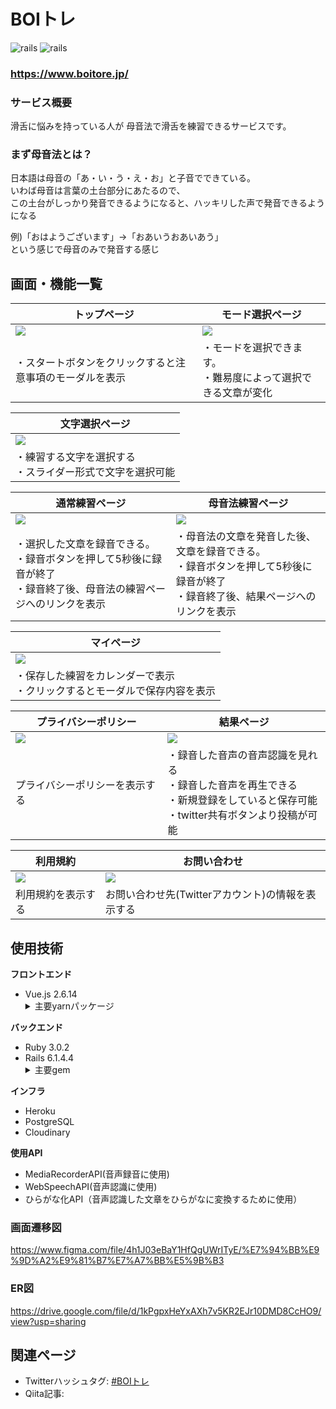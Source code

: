 # BOIトレ
![rails](https://img.shields.io/badge/Rails-v6.1.4.4-red)
![rails](https://img.shields.io/badge/Vue-v2.6.14-brightgreen)

### https://www.boitore.jp/

### サービス概要
滑舌に悩みを持っている人が
母音法で滑舌を練習できるサービスです。

### まず母音法とは？
日本語は母音の「あ・い・う・え・お」と子音でできている。<br>
いわば母音は言葉の土台部分にあたるので、<br>
この土台がしっかり発音できるようになると、ハッキリした声で発音できるようになる<br>

例)「おはようございます」→「おあいうおあいあう」<br>
という感じで母音のみで発音する感じ<br>


## 画面・機能一覧
| トップページ                                                          | モード選択ページ                                                          |
| ------------------------------------------------------------------ | -------------------------------------------------------------------- |
| <img src="https://i.gyazo.com/c90e3a5f4bde7fe5af07a62c313d066d.jpg"> | <img src="https://i.gyazo.com/c521f6007d3e24746ed47476177b973b.jpg">   |
| ・スタートボタンをクリックすると注意事項のモーダルを表示|・モードを選択できます。<br>・難易度によって選択できる文章が変化                           |

| 文字選択ページ                                                               |
| --------------------------------------------------------------------    |
| <img src="https://i.gyazo.com/6bed2e0ca79a4c16287f8b984bf28e3e.jpg">      |
| ・練習する文字を選択する<br>・スライダー形式で文字を選択可能                            |

| 通常練習ページ                                                                       | 母音法練習ページ                                                         |
| ------------------------------------------------------------------                | -------------------------------------------------------------------- |
| <img src="https://i.gyazo.com/e05f5798c618641ac53520fb43a3e8ab.jpg">                | <img src="https://i.gyazo.com/93190b380e5fff31b2345a5492191d17.jpg">   |
| ・選択した文章を録音できる。<br>・録音ボタンを押して5秒後に録音が終了<br>・録音終了後、母音法の練習ページへのリンクを表示 | ・母音法の文章を発音した後、文章を録音できる。<br>・録音ボタンを押して5秒後に録音が終了　<br>・録音終了後、結果ページへのリンクを表示|

| マイページ                                                       
| -------------------------------------------------------------------- |
| <img src="https://i.gyazo.com/c4fcb5b5cd9522d79be53bcd3d8584e2.jpg"> |
| ・保存した練習をカレンダーで表示<br>・クリックするとモーダルで保存内容を表示|

| プライバシーポリシー                                                    |  結果ページ                                                           
| ------------------------------------------------------------------ | --------------------------------------------------------------------------------
| <img src="https://i.gyazo.com/dcb67a419b1760e309d68f4a553cf2e1.jpg"> |  <img src="https://i.gyazo.com/78046198c1d4ddfe079a33969ed19ae2.png"> 
| プライバシーポリシーを表示する                                            | ・録音した音声の音声認識を見れる<br>・録音した音声を再生できる<br>・新規登録をしていると保存可能<br>・twitter共有ボタンより投稿が可能 |　

| 利用規約      　                                                      | お問い合わせ                                                               |
| ------------------------------------------------------------------ | --------------------------------------------------------------------    |
| <img src="https://i.gyazo.com/5e37877796e6fb52674bc0db9090573f.jpg"> | <img src="https://i.gyazo.com/dbf221d33cfe4e2f665edd58c8dfc846.jpg">      |
| 利用規約を表示する| お問い合わせ先(Twitterアカウント)の情報を表示する|

## 使用技術
**フロントエンド**
<ul>
  <li>Vue.js 2.6.14</li>
  <details>
    <summary>主要yarnパッケージ</summary>
    <ul>
      <li><a href="https://github.com/vuetifyjs/vuetify">vuetify</a></li>
      <li><a href="https://github.com/vuejs/vue-router">vue-router</a></li>
      <li><a href="https://github.com/vuejs/vuex/tree/3.x">vuex</a></li>
      <li><a href="https://github.com/logaretm/vee-validate">vee-validate</a></li>
      <li><a href="https://github.com/robinvdvleuten/vuex-persistedstate">vue-persistedstate</a></li>
      <li><a href="https://github.com/axios/axios">axios</a></li>
      <li><a href="https://github.com/eslint/eslint">eslint</a></li>
    </ul>
  </deatails>
</ul>

**バックエンド**
<ul>
  <li>Ruby 3.0.2</li>
  <li>Rails 6.1.4.4</li>
  <details>
    <summary>主要gem</summary>
    <ul>
      <li><a href="https://github.com/lynndylanhurley/devise_token_auth">devise_token_auth</a></li>
      <li><a href="https://github.com/rails-api/active_model_serializers">active_model_serializers</a></li>
      <li><a href="https://github.com/carrierwaveuploader/carrierwave">carrierwave</a></li>     
      <li><a href="https://github.com/cloudinary/cloudinary_gem">cloudinary</a></li>
      <li><a href="https://github.com/mbleigh/seed-fu">seed-fu</a></li>
      <li><a href="https://github.com/kpumuk/meta-tags">meta-tags</a></li>
      <li><a href="https://github.com/rubocop/rubocop">rubocop</a></li>
    </ul>
  </deatails>
</ul>
  
**インフラ**
- Heroku
- PostgreSQL
- Cloudinary

**使用API**
- MediaRecorderAPI(音声録音に使用)
- WebSpeechAPI(音声認識に使用)
- ひらがな化API（音声認識した文章をひらがなに変換するために使用）

### 画面遷移図
https://www.figma.com/file/4h1J03eBaY1HfQgUWrITyE/%E7%94%BB%E9%9D%A2%E9%81%B7%E7%A7%BB%E5%9B%B3

### ER図
https://drive.google.com/file/d/1kPgpxHeYxAXh7v5KR2EJr10DMD8CcHO9/view?usp=sharing

## 関連ページ
- Twitterハッシュタグ: [#BOIトレ](https://twitter.com/hashtag/BOI%E3%83%88%E3%83%AC?src=hashtag_click)
- Qiita記事: 